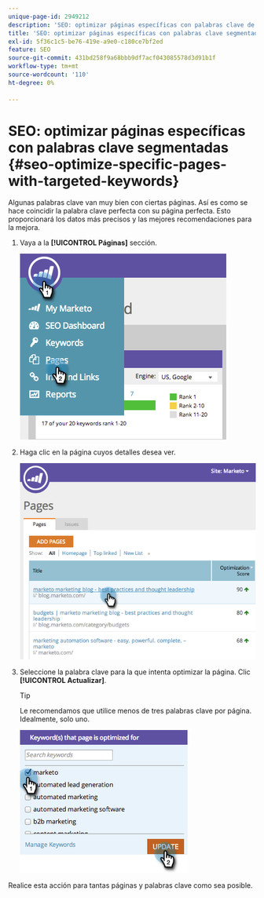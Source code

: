 ```yaml
---
unique-page-id: 2949212
description: 'SEO: optimizar páginas específicas con palabras clave de destino - Documentos de Marketo: documentación del producto'
title: 'SEO: optimizar páginas específicas con palabras clave segmentadas'
exl-id: 5f36c1c5-be76-419e-a9e0-c180ce7bf2ed
feature: SEO
source-git-commit: 431bd258f9a68bbb9df7acf043085578d3d91b1f
workflow-type: tm+mt
source-wordcount: '110'
ht-degree: 0%

---
```


# SEO: optimizar páginas específicas con palabras clave segmentadas {#seo-optimize-specific-pages-with-targeted-keywords}

Algunas palabras clave van muy bien con ciertas páginas. Así es como se hace coincidir la palabra clave perfecta con su página perfecta. Esto proporcionará los datos más precisos y las mejores recomendaciones para la mejora.

1. Vaya a la **[!UICONTROL Páginas]** sección.

   ![](assets/image2014-9-18-12-3a52-3a28.png)

1. Haga clic en la página cuyos detalles desea ver.

   ![](assets/image2014-9-18-12-3a52-3a41.png)

1. Seleccione la palabra clave para la que intenta optimizar la página. Clic **[!UICONTROL Actualizar]**.

   >[!TIP]
   >
   >Le recomendamos que utilice menos de tres palabras clave por página. Idealmente, solo uno.

   ![](assets/image2014-9-18-12-3a52-3a46.png)

Realice esta acción para tantas páginas y palabras clave como sea posible.
